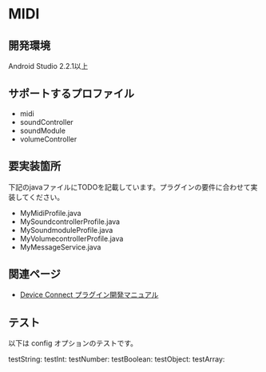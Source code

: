 # MIDI

## 開発環境
Android Studio 2.2.1以上

## サポートするプロファイル
- midi
- soundController
- soundModule
- volumeController

## 要実装箇所
下記のjavaファイルにTODOを記載しています。プラグインの要件に合わせて実装してください。

- MyMidiProfile.java
- MySoundcontrollerProfile.java
- MySoundmoduleProfile.java
- MyVolumecontrollerProfile.java
- MyMessageService.java


## 関連ページ
- [Device Connect プラグイン開発マニュアル](https://github.com/DeviceConnect/DeviceConnect-Android/wiki/DevicePlugin-Manual-for-Android-Studio-110)

## テスト
以下は config オプションのテストです。

testString: 
testInt: 
testNumber: 
testBoolean: 
testObject: 
testArray: 